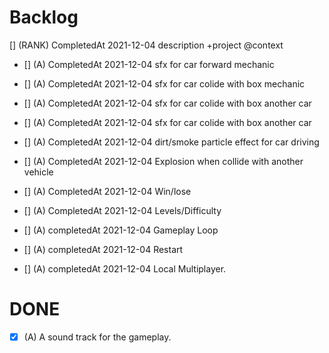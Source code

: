 

# Backlog
[] (RANK) CompletedAt 2021-12-04 description +project @context


- [] (A) CompletedAt 2021-12-04 sfx for car forward mechanic

- [] (A) CompletedAt 2021-12-04 sfx for car colide with box mechanic

- [] (A) CompletedAt 2021-12-04 sfx for car colide with box another car 

- [] (A) CompletedAt 2021-12-04 sfx for car colide with box another car

- [] (A) CompletedAt 2021-12-04 dirt/smoke particle effect for car 
driving

- [] (A) CompletedAt 2021-12-04 Explosion when collide with another 
vehicle

- [] (A) CompletedAt 2021-12-04 Win/lose  

- [] (A) CompletedAt 2021-12-04 Levels/Difficulty 

- [] (A) completedAt 2021-12-04 Gameplay Loop

- [] (A) completedAt 2021-12-04 Restart

- [] (A) completedAt 2021-12-04 Local Multiplayer.

 



# DONE
- [x] (A) A sound track for the gameplay.